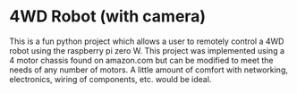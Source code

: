 # 4WD Robot (with camera)

This is a fun python project which allows a user to remotely control a 4WD robot using the raspberry pi zero W. This project was implemented using a 4 motor chassis found on amazon.com but can be modified to meet the needs of any number of motors. A little amount of comfort with networking, electronics, wiring of components, etc. would be ideal. 

